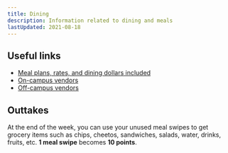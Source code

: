 ```yaml
---
title: Dining
description: Information related to dining and meals
lastUpdated: 2021-08-18
---
```


## Useful links

- [Meal plans, rates, and dining dollars included](https://www.northeastern.edu/huskycard/meal-plans/traditional-meal-plan/)
- [On-campus vendors](https://www.northeastern.edu/huskycard/vendors/on-campus-vendors/)
- [Off-campus vendors](https://www.northeastern.edu/huskycard/vendors/off-campus-vendors/)


## Outtakes

At the end of the week, you can use your unused meal swipes to get grocery items such as chips, cheetos, sandwiches, salads, water, drinks, fruits, etc. **1 meal swipe** becomes **10 points**.

